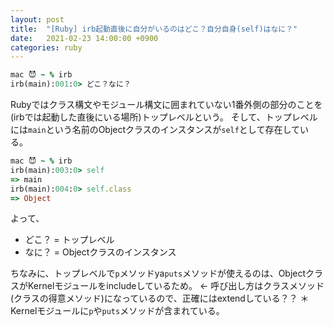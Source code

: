 ```yaml
---
layout: post
title:  "[Ruby] irb起動直後に自分がいるのはどこ？自分自身(self)はなに？"
date:   2021-02-23 14:00:00 +0900
categories: ruby
---
```


```ruby
mac 😈 ~ % irb
irb(main):001:0> どこ？なに？
```

Rubyではクラス構文やモジュール構文に囲まれていない1番外側の部分のことを(irbでは起動した直後にいる場所)トップレベルという。
そして、トップレベルには`main`という名前のObjectクラスのインスタンスが`self`として存在している。

```ruby
mac 😈 ~ % irb
irb(main):003:0> self
=> main
irb(main):004:0> self.class
=> Object
```

よって、

- どこ？ = トップレベル
- なに？ = Objectクラスのインスタンス

ちなみに、トップレベルで`p`メソッドya`puts`メソッドが使えるのは、ObjectクラスがKernelモジュールをincludeしているため。 <-  呼び出し方はクラスメソッド(クラスの得意メソッド)になっているので、正確にはextendしている？？
＊Kernelモジュールに`p`や`puts`メソッドが含まれている。
